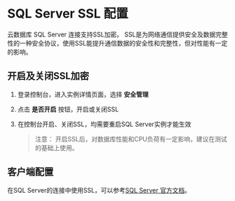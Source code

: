 # SQL Server SSL 配置

云数据库 SQL Server 连接支持SSL加密。 SSL是为网络通信提供安全及数据完整性的一种安全协议，使用SSL能提升通信数据的安全性和完整性，但对性能有一定的影响。

## 开启及关闭SSL加密
1. 登录控制台，进入实例详情页面，选择 **安全管理**
2. 点击 **是否开启** 按钮，开启或关闭SSL
3. 在控制台开启、关闭SSL，均需要重启SQL Server实例才能生效

   >注意： 开启SSL后，对数据库性能和CPU负荷有一定影响，建议在测试的基础上使用。

## 客户端配置
在SQL Server的连接中使用SSL，可以参考[SQL Server 官方文档](https://docs.microsoft.com/zh-cn/sql/connect/jdbc/connecting-with-ssl-encryption?view=sql-server-ver15)。



